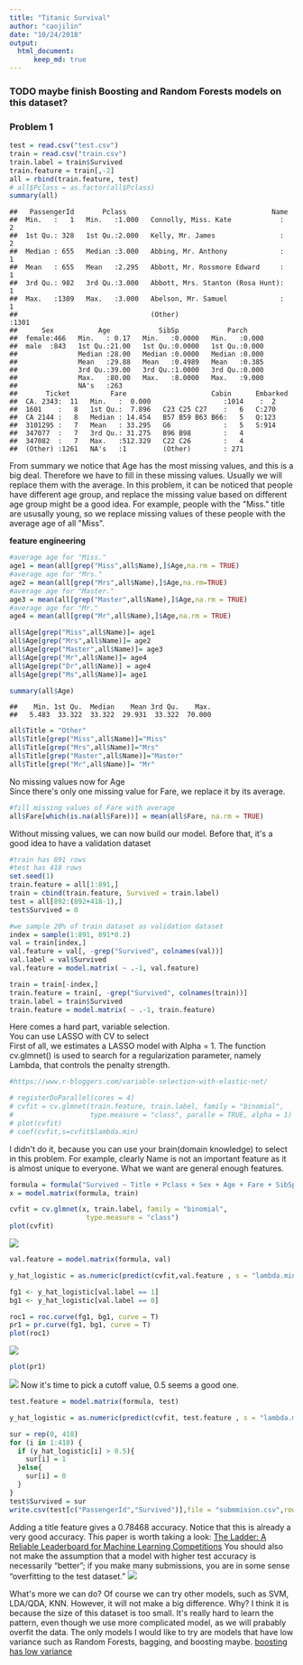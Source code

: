 ```yaml
---
title: "Titanic Survival"
author: "caojilin"
date: "10/24/2018"
output:
  html_document:
      keep_md: true
---
```


### TODO maybe finish Boosting and Random Forests models on this dataset?



### Problem 1

```r
test = read.csv("test.csv")
train = read.csv("train.csv")
train.label = train$Survived
train.feature = train[,-2]
all = rbind(train.feature, test)
# all$Pclass = as.factor(all$Pclass)
summary(all)
```

```
##   PassengerId       Pclass                                    Name     
##  Min.   :   1   Min.   :1.000   Connolly, Miss. Kate            :   2  
##  1st Qu.: 328   1st Qu.:2.000   Kelly, Mr. James                :   2  
##  Median : 655   Median :3.000   Abbing, Mr. Anthony             :   1  
##  Mean   : 655   Mean   :2.295   Abbott, Mr. Rossmore Edward     :   1  
##  3rd Qu.: 982   3rd Qu.:3.000   Abbott, Mrs. Stanton (Rosa Hunt):   1  
##  Max.   :1309   Max.   :3.000   Abelson, Mr. Samuel             :   1  
##                                 (Other)                         :1301  
##      Sex           Age            SibSp            Parch      
##  female:466   Min.   : 0.17   Min.   :0.0000   Min.   :0.000  
##  male  :843   1st Qu.:21.00   1st Qu.:0.0000   1st Qu.:0.000  
##               Median :28.00   Median :0.0000   Median :0.000  
##               Mean   :29.88   Mean   :0.4989   Mean   :0.385  
##               3rd Qu.:39.00   3rd Qu.:1.0000   3rd Qu.:0.000  
##               Max.   :80.00   Max.   :8.0000   Max.   :9.000  
##               NA's   :263                                     
##       Ticket          Fare                     Cabin      Embarked
##  CA. 2343:  11   Min.   :  0.000                  :1014    :  2   
##  1601    :   8   1st Qu.:  7.896   C23 C25 C27    :   6   C:270   
##  CA 2144 :   8   Median : 14.454   B57 B59 B63 B66:   5   Q:123   
##  3101295 :   7   Mean   : 33.295   G6             :   5   S:914   
##  347077  :   7   3rd Qu.: 31.275   B96 B98        :   4           
##  347082  :   7   Max.   :512.329   C22 C26        :   4           
##  (Other) :1261   NA's   :1         (Other)        : 271
```

From summary we notice that Age has the most missing values, and this is a big deal. Therefore we have to fill in these missing values. Usually we will replace them with the average. In this problem, it can be noticed that people have different age group, and replace the missing value based on different age group might be a good idea. For example, people with the "Miss." title are ususally young, so we replace missing values of these people with the average age of all "Miss".

**feature engineering**


```r
#average age for "Miss."
age1 = mean(all[grep("Miss",all$Name),]$Age,na.rm = TRUE)
#average age for "Mrs."
age2 = mean(all[grep("Mrs",all$Name),]$Age,na.rm=TRUE)
#average age for "Master."
age3 = mean(all[grep("Master",all$Name),]$Age,na.rm = TRUE)
#average age for "Mr."
age4 = mean(all[grep("Mr",all$Name),]$Age,na.rm = TRUE)

all$Age[grep("Miss",all$Name)]= age1
all$Age[grep("Mrs",all$Name)]= age2
all$Age[grep("Master",all$Name)]= age3
all$Age[grep("Mr",all$Name)]= age4
all$Age[grep("Dr",all$Name)] = age4
all$Age[grep("Ms",all$Name)]= age1

summary(all$Age)
```

```
##    Min. 1st Qu.  Median    Mean 3rd Qu.    Max. 
##   5.483  33.322  33.322  29.931  33.322  70.000
```

```r
all$Title = "Other"
all$Title[grep("Miss",all$Name)]="Miss"
all$Title[grep("Mrs",all$Name)]="Mrs"
all$Title[grep("Master",all$Name)]="Master"
all$Title[grep("Mr",all$Name)]= "Mr"
```

No missing values now for Age  
Since there's only one missing value for Fare, we replace it by its average.


```r
#fill missing values of Fare with average
all$Fare[which(is.na(all$Fare))] = mean(all$Fare, na.rm = TRUE)
```

Without missing values, we can now build our model. Before that, it's a good idea to have a validation dataset


```r
#train has 891 rows
#test has 418 rows
set.seed(1)
train.feature = all[1:891,]
train = cbind(train.feature, Survived = train.label)
test = all[892:(892+418-1),]
test$Survived = 0

#we sample 20% of train dataset as validation dataset
index = sample(1:891, 891*0.2)
val = train[index,]
val.feature = val[, -grep("Survived", colnames(val))]
val.label = val$Survived
val.feature = model.matrix( ~ .-1, val.feature)

train = train[-index,]
train.feature = train[, -grep("Survived", colnames(train))]
train.label = train$Survived
train.feature = model.matrix( ~ .-1, train.feature)
```

Here comes a hard part, variable selection.  
You can use LASSO with CV to select  
First of all, we estimates a LASSO model with Alpha = 1. The function cv.glmnet() is used to search for a regularization parameter, namely Lambda, that controls the penalty strength.


```r
#https://www.r-bloggers.com/variable-selection-with-elastic-net/

# registerDoParallel(cores = 4)
# cvfit = cv.glmnet(train.feature, train.label, family = "binomial",
#                   type.measure = "class", paralle = TRUE, alpha = 1)
# plot(cvfit)
# coef(cvfit,s=cvfit$lambda.min)
```

I didn't do it, because you can use your brain(domain knowledge) to select in this problem. For example, clearly Name is not an important feature as it is almost unique to everyone. What we want are general enough features.


```r
formula = formula("Survived ~ Title + Pclass + Sex + Age + Fare + SibSp + Parch")
x = model.matrix(formula, train)

cvfit = cv.glmnet(x, train.label, family = "binomial",
                   type.measure = "class")
plot(cvfit)
```

![](Titanic_Survival_files/figure-html/unnamed-chunk-6-1.png)<!-- -->

```r
val.feature = model.matrix(formula, val)

y_hat_logistic = as.numeric(predict(cvfit,val.feature , s = "lambda.min", type = "response"))

fg1 <- y_hat_logistic[val.label == 1]
bg1 <- y_hat_logistic[val.label == 0]

roc1 = roc.curve(fg1, bg1, curve = T)
pr1 = pr.curve(fg1, bg1, curve = T)
plot(roc1)
```

![](Titanic_Survival_files/figure-html/unnamed-chunk-6-2.png)<!-- -->

```r
plot(pr1)
```

![](Titanic_Survival_files/figure-html/unnamed-chunk-6-3.png)<!-- -->
Now it's time to pick a cutoff value, 0.5 seems a good one.


```r
test.feature = model.matrix(formula, test)

y_hat_logistic = as.numeric(predict(cvfit, test.feature , s = "lambda.min", type = "response"))

sur = rep(0, 418)
for (i in 1:418) {
  if (y_hat_logistic[i] > 0.5){
    sur[i] = 1
  }else{
    sur[i] = 0
  }
}
test$Survived = sur
write.csv(test[c("PassengerId","Survived")],file = "submmision.csv",row.names = FALSE)
```
Adding a title feature gives a 0.78468 accuracy. Notice that this is already a very good accuracy. This paper is worth taking a look: [The Ladder: A Reliable Leaderboard for Machine Learning Competitions](https://arxiv.org/abs/1502.04585)
You should also not make the assumption that a model with higher test accuracy is necessarily “better”; if you make many submissions, you are in some sense “overfitting to the test dataset.”
![](logistic.png)

What's more we can do? Of course we can try other models, such as SVM, LDA/QDA, KNN. However, it will not make a big difference. Why? I think it is because the size of this dataset is too small. It's really hard to learn the pattern, even though we use more complicated model, as we will prabably overfit the data. 
The only models I would like to try are models that have low variance such as Random Forests, bagging, and boosting maybe.
[boosting has low variance](https://www.quora.com/What-effect-does-boosting-have-on-bias-and-variance)
